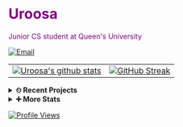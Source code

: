 <h1 style="color:purple;">Uroosa</h1>
                                                                                                                                                
<p style="color:purple;">Junior CS student at Queen's University</p>
 <a href="mailto:uroosa741@gmail.com"><img src="https://img.shields.io/badge/email-me-blueviolet" alt="Email"></a>

<table>
  <tr>
    <td>
      <a href="https://github.com/anuraghazra/github-readme-stats"><img align="center" src="https://github-readme-stats.vercel.app/api?username=uroosaimtiaz&show_icons=true&include_all_commits=true&theme=buefy&hide_border=true&count_private=true" alt="Uroosa's github stats" /></a>
    </td>
    <td>
      <a href="https://git.io/streak-stats"><img align="center" src="https://streak-stats.demolab.com?user=uroosaimtiaz&theme=buefy&hide_border=true" alt="GitHub Streak" /></a>
    </td>
  </tr>
  <tr>
</table>

<details>
  <summary><strong>⏲ Recent Projects</strong></summary>
  <a href="https://github.com/uroosaimtiaz/uroosaimtiaz"><img align="center" src="https://github-readme-stats.vercel.app/api/pin/?username=uroosaimtiaz&repo=uroosaimtiaz&theme=buefy" alt="Readme Profile"></a>
  <a href="https://github.com/uroosaimtiaz/uroosaimtiaz.github.io"><img align="center" src="https://github-readme-stats.vercel.app/api/pin/?username=uroosaimtiaz&repo=uroosaimtiaz.github.io&theme=buefy" alt="Personal Site"></a>
</details>
<details>
  <summary><strong>➕ More Stats</strong></summary>
<table>
  <tr>
    <td>
      <a href="https://github-profile-summary-cards.vercel.app/demo.html"><img src="http://github-profile-summary-cards.vercel.app/api/cards/profile-details?username=uroosaimtiaz&theme=buefy" /></a>
    </td>
    <td>
      <a href="https://github-profile-summary-cards.vercel.app/demo.html"><img src="http://github-profile-summary-cards.vercel.app/api/cards/repos-per-language?username=uroosaimtiaz&theme=buefy" /></a>
    </td>
  </tr>
  <tr>
    <td>
      <a href="https://github-profile-summary-cards.vercel.app/demo.html"><img src="http://github-profile-summary-cards.vercel.app/api/cards/most-commit-language?username=uroosaimtiaz&theme=buefy" /></a>
    </td>
    <td>
      <a href="https://github-profile-summary-cards.vercel.app/demo.html"><img src="http://github-profile-summary-cards.vercel.app/api/cards/stats?username=uroosaimtiaz&theme=buefy" /></a>
    </td>
  </tr>
  <tr>
    <td>
      <a href="https://github-profile-summary-cards.vercel.app/demo.html"><img src="http://github-profile-summary-cards.vercel.app/api/cards/productive-time?username=uroosaimtiaz&theme=buefy&utcOffset=8" /></a>
    </td>
  </tr>
</table>


</details>



[![Profile Views](https://komarev.com/ghpvc/?username=uroosaimtiaz&style=flat-square&color=blueviolet)](https://github.com/antonkomarev/github-profile-views-counter)


<!--
**uroosaimtiaz/uroosaimtiaz** is a ✨ _special_ ✨ repository because its `README.md` (this file) appears on your GitHub profile.

Here are some ideas to get you started:

- 🔭 I’m currently working on ...
- 🌱 I’m currently learning ...
- 👯 I’m looking to collaborate on ...
- 🤔 I’m looking for help with ...
- 💬 Ask me about ...
- 📫 How to reach me: ...
- 😄 Pronouns: ...
- ⚡ Fun fact: ...
-->
